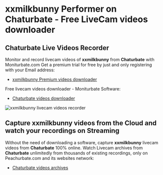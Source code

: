 # xxmilkbunny Performer on Chaturbate - Free LiveCam videos downloader

## Chaturbate Live Videos Recorder

Monitor and record livecam videos of **xxmilkbunny** from **Chaturbate** with Moniturbate.com
Get a premium trial for free by just and only registering with your Email address:
* [xxmilkbunny Premium videos downloader](https://moniturbate.com/request-demo-licence-key.html)

Free livecam videos downloader - Moniturbate Software:
* [Chaturbate videos downloader](https://moniturbate.com/moniturbate-download-software.html)

![xxmilkbunny livecam videos recorder](https://peachurnet.com/templates/moniturbate-software.png)


## Capture xxmilkbunny videos from the Cloud and watch your recordings on Streaming

Without the need of downloading a software, capture **xxmilkbunny** livecam videos from **Chaturbate** 100% online.
Watch Livecam archives from **Chaturbate** unlimitedly from thousands of existing recordings, only on Peachurbate.com and its websites network:
* [Chaturbate videos archives](https://peachurnet.com/)